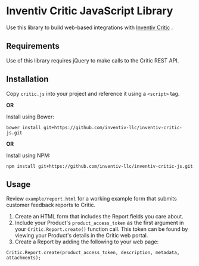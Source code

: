 # Inventiv Critic JavaScript Library

Use this library to build web-based integrations with [Inventiv Critic](https://inventiv.io/critic/) .

## Requirements

Use of this library requires jQuery to make calls to the Critic REST API.

## Installation

Copy `critic.js` into your project and reference it using a `<script>` tag.

**OR**

Install using Bower:
    
    bower install git+https://github.com/inventiv-llc/inventiv-critic-js.git

**OR**

Install using NPM:

    npm install git+https://github.com/inventiv-llc/inventiv-critic-js.git

## Usage

Review `example/report.html` for a working example form that submits customer feedback reports to Critic.

1. Create an HTML form that includes the Report fields you care about.
1. Include your Product's `product_access_token` as the first argument in your `Critic.Report.create()` function 
call. This token can be found by viewing your Product's details in the Critic web portal.
1. Create a Report by adding the following to your web page:
```
Critic.Report.create(product_access_token, description, metadata, attachments);
```